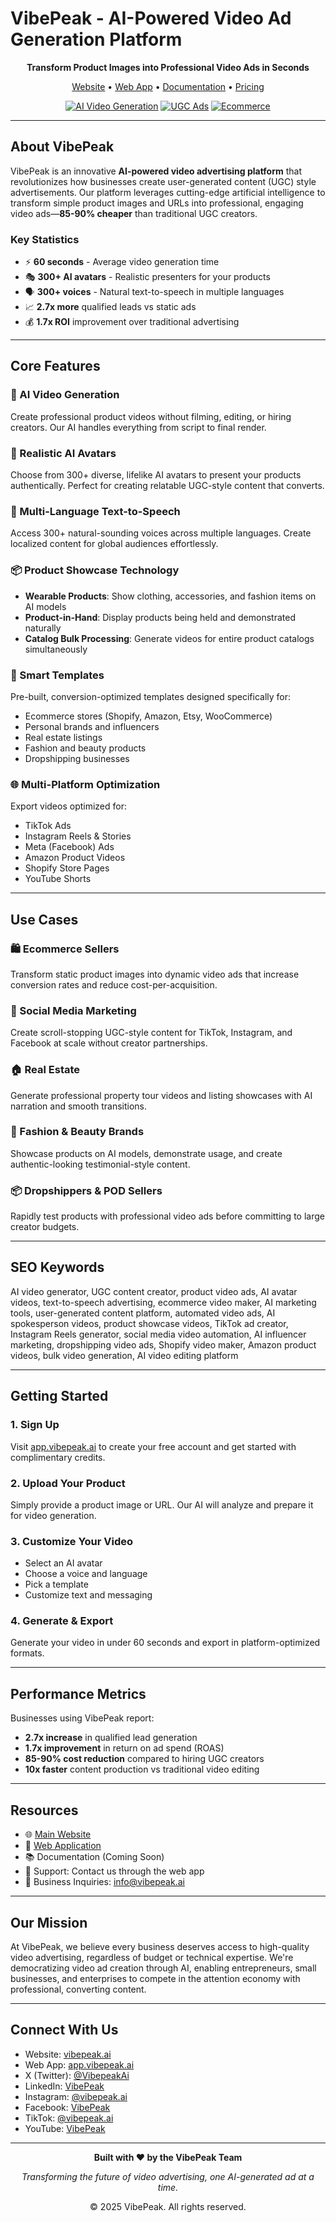 # VibePeak - AI-Powered Video Ad Generation Platform

<div align="center">

**Transform Product Images into Professional Video Ads in Seconds**

[Website](https://vibepeak.ai) • [Web App](https://app.vibepeak.ai) • [Documentation](#) • [Pricing](https://vibepeak.ai/#pricing)

[![AI Video Generation](https://img.shields.io/badge/AI-Video%20Generation-blue)](https://app.vibepeak.ai)
[![UGC Ads](https://img.shields.io/badge/UGC-Content%20Creator-green)](https://vibepeak.ai)
[![Ecommerce](https://img.shields.io/badge/Ecommerce-Optimized-orange)](https://vibepeak.ai)

</div>

---

## About VibePeak

VibePeak is an innovative **AI-powered video advertising platform** that revolutionizes how businesses create user-generated content (UGC) style advertisements. Our platform leverages cutting-edge artificial intelligence to transform simple product images and URLs into professional, engaging video ads—**85-90% cheaper** than traditional UGC creators.

### Key Statistics

- ⚡ **60 seconds** - Average video generation time
- 🎭 **300+ AI avatars** - Realistic presenters for your products
- 🗣️ **300+ voices** - Natural text-to-speech in multiple languages
- 📈 **2.7x more** qualified leads vs static ads
- 💰 **1.7x ROI** improvement over traditional advertising

---

## Core Features

### 🎥 AI Video Generation
Create professional product videos without filming, editing, or hiring creators. Our AI handles everything from script to final render.

### 👤 Realistic AI Avatars
Choose from 300+ diverse, lifelike AI avatars to present your products authentically. Perfect for creating relatable UGC-style content that converts.

### 🎤 Multi-Language Text-to-Speech
Access 300+ natural-sounding voices across multiple languages. Create localized content for global audiences effortlessly.

### 📦 Product Showcase Technology
- **Wearable Products**: Show clothing, accessories, and fashion items on AI models
- **Product-in-Hand**: Display products being held and demonstrated naturally
- **Catalog Bulk Processing**: Generate videos for entire product catalogs simultaneously

### 🎨 Smart Templates
Pre-built, conversion-optimized templates designed specifically for:
- Ecommerce stores (Shopify, Amazon, Etsy, WooCommerce)
- Personal brands and influencers
- Real estate listings
- Fashion and beauty products
- Dropshipping businesses

### 🌐 Multi-Platform Optimization
Export videos optimized for:
- TikTok Ads
- Instagram Reels & Stories
- Meta (Facebook) Ads
- Amazon Product Videos
- Shopify Store Pages
- YouTube Shorts

---

## Use Cases

### 🛍️ Ecommerce Sellers
Transform static product images into dynamic video ads that increase conversion rates and reduce cost-per-acquisition.

### 📱 Social Media Marketing
Create scroll-stopping UGC-style content for TikTok, Instagram, and Facebook at scale without creator partnerships.

### 🏠 Real Estate
Generate professional property tour videos and listing showcases with AI narration and smooth transitions.

### 👗 Fashion & Beauty Brands
Showcase products on AI models, demonstrate usage, and create authentic-looking testimonial-style content.

### 📦 Dropshippers & POD Sellers
Rapidly test products with professional video ads before committing to large creator budgets.

---

## SEO Keywords

AI video generator, UGC content creator, product video ads, AI avatar videos, text-to-speech advertising, ecommerce video maker, AI marketing tools, user-generated content platform, automated video ads, AI spokesperson videos, product showcase videos, TikTok ad creator, Instagram Reels generator, social media video automation, AI influencer marketing, dropshipping video ads, Shopify video maker, Amazon product videos, bulk video generation, AI video editing platform

---

## Getting Started

### 1. Sign Up
Visit [app.vibepeak.ai](https://app.vibepeak.ai) to create your free account and get started with complimentary credits.

### 2. Upload Your Product
Simply provide a product image or URL. Our AI will analyze and prepare it for video generation.

### 3. Customize Your Video
- Select an AI avatar
- Choose a voice and language
- Pick a template
- Customize text and messaging

### 4. Generate & Export
Generate your video in under 60 seconds and export in platform-optimized formats.

---

## Performance Metrics

Businesses using VibePeak report:

- **2.7x increase** in qualified lead generation
- **1.7x improvement** in return on ad spend (ROAS)
- **85-90% cost reduction** compared to hiring UGC creators
- **10x faster** content production vs traditional video editing

---

## Resources

- 🌐 [Main Website](https://vibepeak.ai)
- 🚀 [Web Application](https://app.vibepeak.ai)
- 📚 Documentation (Coming Soon)
- 💬 Support: Contact us through the web app
- 📧 Business Inquiries: info@vibepeak.ai

---

## Our Mission

At VibePeak, we believe every business deserves access to high-quality video advertising, regardless of budget or technical expertise. We're democratizing video ad creation through AI, enabling entrepreneurs, small businesses, and enterprises to compete in the attention economy with professional, converting content.

---

## Connect With Us

- Website: [vibepeak.ai](https://vibepeak.ai)
- Web App: [app.vibepeak.ai](https://app.vibepeak.ai)
- X (Twitter): [@VibepeakAi](https://x.com/VibepeakAi)
- LinkedIn: [VibePeak](https://www.linkedin.com/company/vibepeak)
- Instagram: [@vibepeak.ai](https://www.instagram.com/vibepeak.ai/)
- Facebook: [VibePeak](https://www.facebook.com/profile.php?id=61575554003495)
- TikTok: [@vibepeak.ai](https://www.tiktok.com/@vibepeak.ai)
- YouTube: [VibePeak](https://www.youtube.com/channel/UCWnlJOCfMszSqGqDUzqLmRA)

---

<div align="center">

**Built with ❤️ by the VibePeak Team**

*Transforming the future of video advertising, one AI-generated ad at a time.*

© 2025 VibePeak. All rights reserved.

</div>
